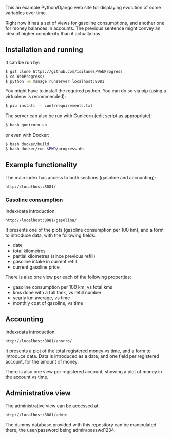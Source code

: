 This an example Python/Django web site for displaying evolution of some variables over time.

Right now it has a set of views for gasoline consumptions, and another one for money balances in accounts. The previous sentence might convey an idea of higher complexity than it actually has.

## Installation and running

It can be run by:

```bash
$ git clone https://github.com/isilanes/WebProgress
$ cd WebProgress/
$ python -m manage runserver localhost:8081
```

You might have to install the required python. You can do so via pip (using a virtualenv is recommended):

```bash
$ pip install -r conf/requirements.txt
```

The server can also be run with Gunicorn (edit script as appropriate):

```bash
$ bash gunicorn.sh
```

or even with Docker:

```bash
$ bash docker/build
$ bash docker/run $PWD/progress.db
```

## Example functionality

The main index has access to both sections (gasoline and accounting):

```
http://localhost:8081/
```

### Gasoline consumption

Index/data introduction:

```
http://localhost:8081/gasolina/
```

It presents one of the plots (gasoline consumption per 100 km), and a form to introduce data, with the following fields:

* date
* total kilometres
* partial kilometres (since previous refill)
* gasoline intake in current refill
* current gasoline price

There is also one view per each of the following properties:

* gasoline consumption per 100 km, vs total kms
* kms done with a full tank, vs refill number
* yearly km average, vs time
* monthly cost of gasoline, vs time

## Accounting

Index/data introduction:

```
http://localhost:8081/ahorro/
```

It presents a plot of the total registered money vs time, and a form to introduce data. Data is introduced as a date, and one field per registered account, for the amount of money.

There is also one view per registered account, showing a plot of money in the account vs time.

## Administrative view

The administrative view can be accessed at:

```
http://localhost:8081/admin
```

The dummy database provided with this repository can be manipulated there, the user/password being admin/passwd1234.

